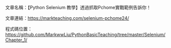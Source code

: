 文章名稱：【Python Selenium 教學】透過抓取Pchome實戰範例告訴你！

文章連結：https://markteaching.com/selenium-pchome24/

程式碼位置：https://github.com/MarkwwLiu/PythonBasicTeaching/tree/master/Selenium/Chapter_1/
